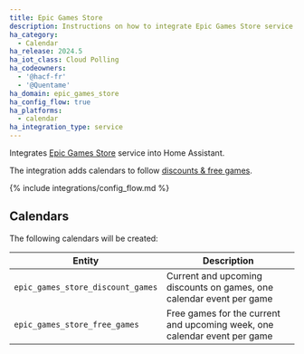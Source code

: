 ```yaml
---
title: Epic Games Store
description: Instructions on how to integrate Epic Games Store service into Home Assistant.
ha_category:
  - Calendar
ha_release: 2024.5
ha_iot_class: Cloud Polling
ha_codeowners:
  - '@hacf-fr'
  - '@Quentame'
ha_domain: epic_games_store
ha_config_flow: true
ha_platforms:
  - calendar
ha_integration_type: service
---
```


Integrates [Epic Games Store](https://store.epicgames.com/) service into Home Assistant.

The integration adds calendars to follow [discounts & free games](https://store.epicgames.com/free-games).

{% include integrations/config_flow.md %}


## Calendars

The following calendars will be created:

|Entity|Description|
|------|-----------|
|`epic_games_store_discount_games`|Current and upcoming discounts on games, one calendar event per game|
|`epic_games_store_free_games`|Free games for the current and upcoming week, one calendar event per game|

